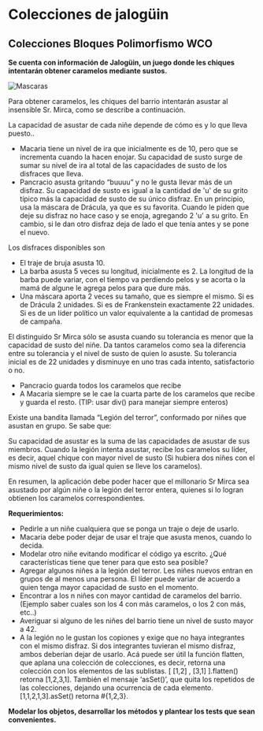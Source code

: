 # Colecciones de jalogüin

## Colecciones Bloques Polimorfismo WCO

**Se cuenta con información de Jalogüin, un juego donde les chiques intentarán obtener caramelos mediante sustos.**

![Mascaras](http://mla-s2-p.mlstatic.com/199011-MLA20469290685_102015-Y.jpg)

Para obtener caramelos, les chiques del barrio intentarán asustar al insensible Sr. Mirca, como se describe a continuación.
 
La capacidad de asustar de cada niñe depende de cómo es y lo que lleva puesto..
- Macaria tiene un nivel de ira que inicialmente es de 10, pero que se incrementa cuando la hacen enojar. Su capacidad de susto surge de sumar su nivel de ira al total de las capacidades de susto de los disfraces que lleva. 
- Pancracio asusta gritando “buuuu” y no le gusta llevar más de un disfraz. Su capacidad de susto es igual a la cantidad de 'u' de su grito típico más la capacidad de susto de su único disfraz. En un principio, usa la máscara de Drácula, ya que es su favorita. Cuando le piden que deje su disfraz no hace caso y se enoja, agregando 2 'u' a su grito. En cambio, si le dan otro disfraz deja de lado el que tenía antes y se pone el nuevo. 

Los disfraces disponibles son
- El traje de bruja asusta 10.
- La barba asusta 5 veces su longitud, inicialmente es 2. La longitud de la barba puede variar, con el tiempo va perdiendo pelos y se acorta o la mamá de algune le agrega pelos para que dure más.
- Una máscara aporta 2 veces su tamaño, que es siempre el mismo. Si es de Drácula 2 unidades. Si es de Frankenstein exactamente 22 unidades. Si es de un líder político un valor equivalente a la cantidad de promesas de campaña.

El distinguido Sr Mirca sólo se asusta cuando su tolerancia es menor que la capacidad de susto del niñe. Da tantos caramelos como sea la diferencia entre su tolerancia y el nivel de susto de quien lo asuste. Su tolerancia inicial es de 22 unidades y disminuye en uno tras cada intento, satisfactorio o no.
- Pancracio guarda todos los caramelos que recibe
- A Macaria siempre se le cae la cuarta parte de los caramelos que recibe y guarda el resto.  (TIP: usar div() para manejar siempre enteros)

Existe una bandita llamada “Legión del terror”, conformado por niñes que asustan en grupo. Se sabe que:

Su capacidad de asustar es la suma de las capacidades de asustar de sus miembros.
Cuando la legión intenta asustar, recibe los caramelos su líder, es decir, aquel chique con mayor nivel de susto (Si hubiera dos niñes con el mismo nivel de susto da igual quien se lleve los caramelos).
                                                                                               
En resumen, la aplicación debe poder hacer que el millonario Sr Mirca sea asustado por algún niñe o la legión del terror entera, quienes si lo logran obtienen los caramelos correspondientes.

**Requerimientos:**
- Pedirle a un niñe cualquiera que se ponga un traje o deje de usarlo.
- Macaria debe poder dejar de usar el traje que asusta menos, cuando lo decida.
- Modelar otro niñe evitando modificar el código ya escrito. ¿Qué características tiene que tener para que esto sea posible?
- Agregar algunos niñes a la legión del terror. Les niñes nuevos entran en grupos de al menos una persona. El líder puede variar de acuerdo a quien tenga mayor capacidad de susto en el momento.
- Encontrar a los n niñes con mayor cantidad de caramelos del barrio. (Ejemplo saber cuales son los 4 con más caramelos, o los 2 con más, etc..)
- Averiguar si alguno de les niñes del barrio tiene un nivel de susto mayor a 42.
- A la legión no le gustan los copiones y exige que no haya integrantes con el mismo disfraz. Si dos integrantes tuvieran el mismo disfraz, ambos deberían dejar de usarlo. Acá puede ser útil la función flatten, que aplana una colección de colecciones, es decir, retorna una colección con los elementos de las sublistas. [ [1,2] , [3,1] ].flatten() retorna [1,2,3,1]. También el mensaje ‘asSet()’, que quita los repetidos de las colecciones, dejando una ocurrencia de cada elemento. [1,1,2,1,3].asSet() retorna #{1,2,3}.
	
**Modelar los objetos, desarrollar los métodos y plantear los tests que sean convenientes.**

